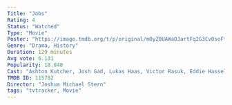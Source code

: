 ```yaml
---
Title: "Jobs" 
Rating: 4
Status: "Watched"
Type: "Movie"
Poster: "https://image.tmdb.org/t/p/original/mOyZ0UAWaOJartFq2G3Cv0soFtQ.jpg"
Genre: "Drama, History"
Duration: 129 minutes
Avg vote: 6.131
Popularity: 18.848
Cast: "Ashton Kutcher, Josh Gad, Lukas Haas, Victor Rasuk, Eddie Hassell, Ron Eldard, Nelson Franklin, Elden Henson, Lenny Jacobson, Giles Matthey"
TMDB ID: 115782
Director: "Joshua Michael Stern"
tags: "tvtracker, Movie"
---
```

